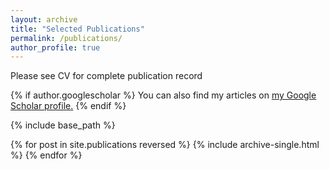 ```yaml
---
layout: archive
title: "Selected Publications"
permalink: /publications/
author_profile: true
---
```

Please see CV for complete publication record

{% if author.googlescholar %}
  You can also find my articles on <u><a href="{{author.googlescholar}}">my Google Scholar profile</a>.</u>
{% endif %}

{% include base_path %}

{% for post in site.publications reversed %}
  {% include archive-single.html %}
{% endfor %}
